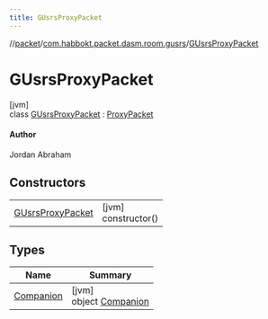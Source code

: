 ```yaml
---
title: GUsrsProxyPacket
---
```

//[packet](../../../index.html)/[com.habbokt.packet.dasm.room.gusrs](../index.html)/[GUsrsProxyPacket](index.html)



# GUsrsProxyPacket



[jvm]\
class [GUsrsProxyPacket](index.html) : [ProxyPacket](../../../../api/api/com.habbokt.api.packet/-proxy-packet/index.html)

#### Author



Jordan Abraham



## Constructors


| | |
|---|---|
| [GUsrsProxyPacket](-g-usrs-proxy-packet.html) | [jvm]<br>constructor() |


## Types


| Name | Summary |
|---|---|
| [Companion](-companion/index.html) | [jvm]<br>object [Companion](-companion/index.html) |


